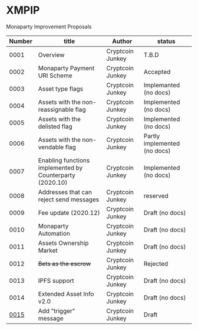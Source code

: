 # XMPIP
Monaparty Improvement Proposals

Number               |title|Author|status
---------------------|-----|------|------
0001                 |Overview|Cryptcoin Junkey|T.B.D
0002                 |Monaparty Payment URI Scheme|Cryptcoin Junkey|Accepted
0003                 |Asset type flags|Cryptcoin Junkey | Implemanted (no docs)
0004                 |Assets with the non-reassignable flag|Cryptcoin Junkey| Implemented (no docs)
0005                 |Assets with the delisted flag|Cryptcoin Junkey|Implemented (no docs)
0006                 |Assets with the non-vendable flag|Cryptcoin Junkey|Partly implemented (no docs)
0007                 |Enabling functions implemented by Counterparty (2020.10)|Cryptcoin Junkey|Implemented (no docs)
0008                 |Addresses that can reject send messages|Cryptcoin Junkey|reserved
0009                 |Fee update (2020.12)|Cryptcoin Junkey|Draft (no docs)
0010                 |Monaparty Automation|Cryptcoin Junkey|Draft (no docs)
0011                 |Assets Ownership Market|Cryptcoin Junkey|Draft (no docs)
0012                 |~~Bets as the escrow~~|Cryptcoin Junkey|Rejected
0013                 |IPFS support|Cryptcoin Junkey|Draft (no docs)
0014                 |Extended Asset Info v2.0|Cryptcoin Junkey|Draft (no docs)
[0015](XMPIP-0015.md)|Add "trigger" message|Cryptcoin Junkey|Draft
